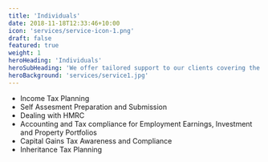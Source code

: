 ```yaml
---
title: 'Individuals'
date: 2018-11-18T12:33:46+10:00
icon: 'services/service-icon-1.png'
draft: false
featured: true
weight: 1
heroHeading: 'Individuals'
heroSubHeading: 'We offer tailored support to our clients covering the areas you require.'
heroBackground: 'services/service1.jpg'
---
```


+ Income Tax Planning
+ Self Assesment Preparation and Submission
+ Dealing with HMRC 
+ Accounting and Tax compliance for
   Employment Earnings, Investment and Property
   Portfolios
+ Capital Gains Tax Awareness and Compliance
+ Inheritance Tax Planning


